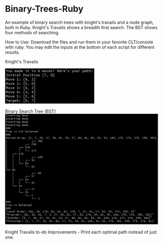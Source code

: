 # Binary-Trees-Ruby
An example of binary search trees with knight's travails and a node graph, both in Ruby.
Knight's Travails shows a breadth first search.
The BST shows four methods of searching. 

How to Use: Download the files and run them in your favorite CLT/console with ruby. You may edit the inputs at the bottom of each script for different results.

Knight's Travails

![Knight Travails Image](./assets/KnightTravails.png)

Binary Search Tree (BST)
![Binary Search Tree Image](./assets/BinarySearchTree.png)

Knight Travails to-do Improvements - Print each optimal path instead of just one.
